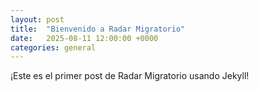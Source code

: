 ```yaml
---
layout: post
title:  "Bienvenido a Radar Migratorio"
date:   2025-08-11 12:00:00 +0000
categories: general
---
```


¡Este es el primer post de Radar Migratorio usando Jekyll!
